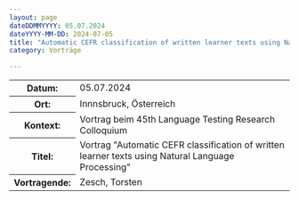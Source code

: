 ```yaml
---
layout: page
dateDDMMYYYY: 05.07.2024
dateYYYY-MM-DD: 2024-07-05
title: "Automatic CEFR classification of written learner texts using Natural Language Processing"
category: Vorträge

---
```


<table>
    <tr>
      <th>Datum: </th>
      <td>05.07.2024</td>
    </tr>
     <tr>
      <th>Ort: </th>
      <td>Innnsbruck, Österreich</td>
    </tr>
     <tr>
      <th>Kontext: </th>
      <td>Vortrag beim 45th Language Testing  Research Colloquium</td>
    </tr>
    <tr>
      <th>Titel: </th>
      <td>Vortrag "Automatic CEFR classification of written learner texts using Natural Language Processing"</td>
    </tr>
    <tr>
      <th>Vortragende: </th>
      <td>Zesch, Torsten</td>
    </tr>
</table>